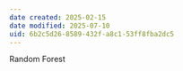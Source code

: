 ```yaml
---
date created: 2025-02-15
date modified: 2025-07-10
uid: 6b2c5d26-8589-432f-a8c1-53ff8fba2dc5
---
```


Random Forest

